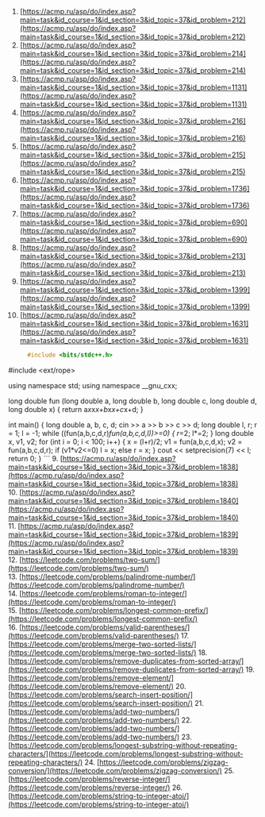 1. [https://acmp.ru/asp/do/index.asp?main=task&id_course=1&id_section=3&id_topic=37&id_problem=212](https://acmp.ru/asp/do/index.asp?main=task&id_course=1&id_section=3&id_topic=37&id_problem=212)  
1. [https://acmp.ru/asp/do/index.asp?main=task&id_course=1&id_section=3&id_topic=37&id_problem=214](https://acmp.ru/asp/do/index.asp?main=task&id_course=1&id_section=3&id_topic=37&id_problem=214)  
1. [https://acmp.ru/asp/do/index.asp?main=task&id_course=1&id_section=3&id_topic=37&id_problem=1131](https://acmp.ru/asp/do/index.asp?main=task&id_course=1&id_section=3&id_topic=37&id_problem=1131)  
1. [https://acmp.ru/asp/do/index.asp?main=task&id_course=1&id_section=3&id_topic=37&id_problem=216](https://acmp.ru/asp/do/index.asp?main=task&id_course=1&id_section=3&id_topic=37&id_problem=216)  
1. [https://acmp.ru/asp/do/index.asp?main=task&id_course=1&id_section=3&id_topic=37&id_problem=215](https://acmp.ru/asp/do/index.asp?main=task&id_course=1&id_section=3&id_topic=37&id_problem=215)  
3. [https://acmp.ru/asp/do/index.asp?main=task&id_course=1&id_section=3&id_topic=37&id_problem=1736](https://acmp.ru/asp/do/index.asp?main=task&id_course=1&id_section=3&id_topic=37&id_problem=1736)  
4. [https://acmp.ru/asp/do/index.asp?main=task&id_course=1&id_section=3&id_topic=37&id_problem=690](https://acmp.ru/asp/do/index.asp?main=task&id_course=1&id_section=3&id_topic=37&id_problem=690)  
5. [https://acmp.ru/asp/do/index.asp?main=task&id_course=1&id_section=3&id_topic=37&id_problem=213](https://acmp.ru/asp/do/index.asp?main=task&id_course=1&id_section=3&id_topic=37&id_problem=213)  
6. [https://acmp.ru/asp/do/index.asp?main=task&id_course=1&id_section=3&id_topic=37&id_problem=1399](https://acmp.ru/asp/do/index.asp?main=task&id_course=1&id_section=3&id_topic=37&id_problem=1399)  
7. [https://acmp.ru/asp/do/index.asp?main=task&id_course=1&id_section=3&id_topic=37&id_problem=1631](https://acmp.ru/asp/do/index.asp?main=task&id_course=1&id_section=3&id_topic=37&id_problem=1631)  
    ```c++
      #include <bits/stdc++.h>
#include <ext/rope>
 
using namespace std;
using namespace __gnu_cxx;
 
long double fun (long double a, long double b, long double c, long double d, long double x) {
    return a*x*x*x+b*x*x+c*x+d;
}
 
int main()
{
    long double a, b, c, d;
    cin >> a >> b >> c >> d;
    long double l, r;
    r = 1; l = -1;
    while ((fun(a,b,c,d,r)*fun(a,b,c,d,l))>=0) {
        r*=2; l*=2;
    }
    long double x, v1, v2;
    for (int i = 0; i < 100; i++) {
        x = (l+r)/2;
        v1 = fun(a,b,c,d,x);
        v2 = fun(a,b,c,d,r);
        if (v1*v2<=0) l = x;
        else r = x;
    }
    cout << setprecision(7) << l;
    return 0;
}
    ```
9. [https://acmp.ru/asp/do/index.asp?main=task&id_course=1&id_section=3&id_topic=37&id_problem=1838](https://acmp.ru/asp/do/index.asp?main=task&id_course=1&id_section=3&id_topic=37&id_problem=1838)  
10. [https://acmp.ru/asp/do/index.asp?main=task&id_course=1&id_section=3&id_topic=37&id_problem=1840](https://acmp.ru/asp/do/index.asp?main=task&id_course=1&id_section=3&id_topic=37&id_problem=1840)  
11. [https://acmp.ru/asp/do/index.asp?main=task&id_course=1&id_section=3&id_topic=37&id_problem=1839](https://acmp.ru/asp/do/index.asp?main=task&id_course=1&id_section=3&id_topic=37&id_problem=1839)  
12. [https://leetcode.com/problems/two-sum/](https://leetcode.com/problems/two-sum/)  
13. [https://leetcode.com/problems/palindrome-number/](https://leetcode.com/problems/palindrome-number/)  
14. [https://leetcode.com/problems/roman-to-integer/](https://leetcode.com/problems/roman-to-integer/)  
15. [https://leetcode.com/problems/longest-common-prefix/](https://leetcode.com/problems/longest-common-prefix/)  
16. [https://leetcode.com/problems/valid-parentheses/](https://leetcode.com/problems/valid-parentheses/)
17. [https://leetcode.com/problems/merge-two-sorted-lists/](https://leetcode.com/problems/merge-two-sorted-lists/)
18. [https://leetcode.com/problems/remove-duplicates-from-sorted-array/](https://leetcode.com/problems/remove-duplicates-from-sorted-array/)
19. [https://leetcode.com/problems/remove-element/](https://leetcode.com/problems/remove-element/)
20. [https://leetcode.com/problems/search-insert-position/](https://leetcode.com/problems/search-insert-position/)
21. [https://leetcode.com/problems/add-two-numbers/](https://leetcode.com/problems/add-two-numbers/)
22. [https://leetcode.com/problems/add-two-numbers/](https://leetcode.com/problems/add-two-numbers/)
23. [https://leetcode.com/problems/longest-substring-without-repeating-characters/](https://leetcode.com/problems/longest-substring-without-repeating-characters/)
24. [https://leetcode.com/problems/zigzag-conversion/](https://leetcode.com/problems/zigzag-conversion/)
25. [https://leetcode.com/problems/reverse-integer/](https://leetcode.com/problems/reverse-integer/)
26. [https://leetcode.com/problems/string-to-integer-atoi/](https://leetcode.com/problems/string-to-integer-atoi/)

